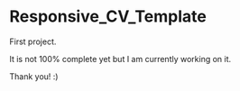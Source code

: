 # Responsive_CV_Template

First project.

It is not 100% complete yet but I am currently working on it.

Thank you! :)
